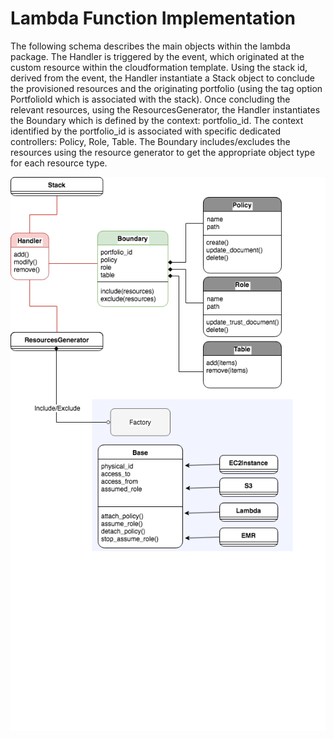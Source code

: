 # Lambda Function Implementation
The following schema describes the main objects within the lambda package.
The Handler is triggered by the event, which originated at the custom resource within the cloudformation template.
Using the stack id, derived from the event, the Handler instantiate a Stack object to conclude the provisioned resources and the originating portfolio (using the tag option PortfolioId which is associated with the stack).
Once concluding the relevant resources, using the ResourcesGenerator, the Handler instantiates the Boundary which is defined by the context: portfolio_id.
The context identified by the portfolio_id is associated with specific dedicated controllers: Policy, Role, Table. 
The Boundary includes/excludes the resources using the resource generator to get the appropriate object type for each resource type.

![Phase A lambda function UML](../docs/phaseA-lambda-uml.png)

